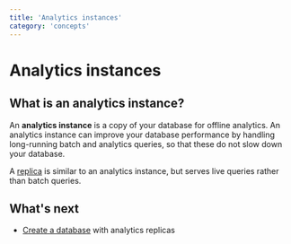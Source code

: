 ```yaml
---
title: 'Analytics instances'
category: 'concepts'
---
```


# Analytics instances

## What is an analytics instance?

An **analytics instance** is a copy of your database for offline analytics. An analytics instance can improve your database performance by handling long-running batch and analytics queries, so that these do not slow down your database.

A [replica](replicas) is similar to an analytics instance, but serves live queries rather than batch queries.

## What's next

+ [Create a database](creating-database) with analytics replicas
